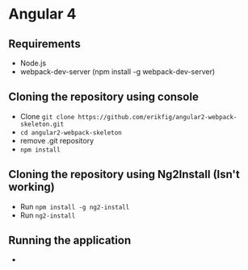 # Angular 4

## Requirements

- Node.js
- webpack-dev-server (npm install -g webpack-dev-server)

## Cloning the repository using console

- Clone ``git clone https://github.com/erikfig/angular2-webpack-skeleton.git``
- ``cd angular2-webpack-skeleton``
- remove .git repository
- ``npm install``


## Cloning the repository using Ng2Install (Isn't working)

- Run ``npm install -g ng2-install``
- Run ``ng2-install``


## Running the application

-
